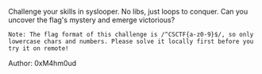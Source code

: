 Challenge your skills in syslooper. No libs, just loops to conquer. Can you uncover the flag's mystery and emerge victorious?

    Note: The flag format of this challenge is /^CSCTF{a-z0-9}$/, so only lowercase chars and numbers. Please solve it locally first before you try it on remote!

Author: 0xM4hm0ud
